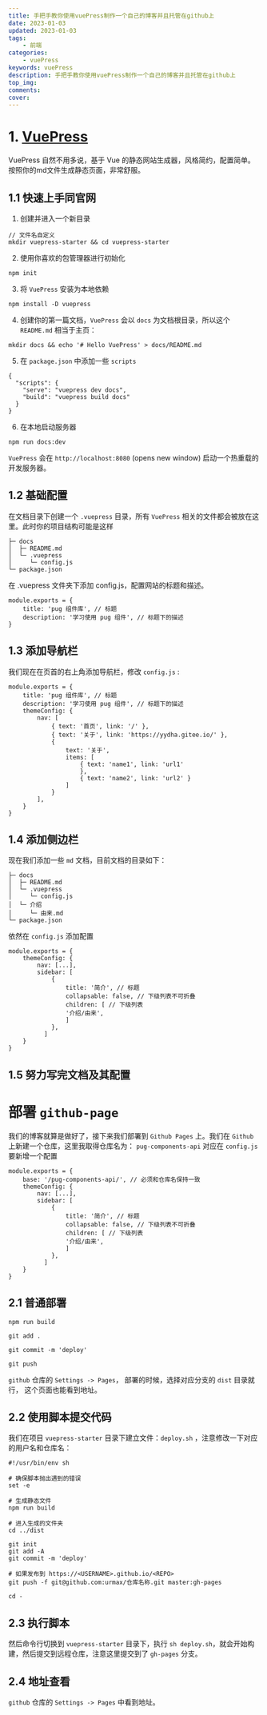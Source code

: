 ```yaml
---
title: 手把手教你使用vuePress制作一个自己的博客并且托管在github上
date: 2023-01-03
updated: 2023-01-03
tags: 
    - 前端
categories: 
    - vuePress
keywords: vuePress
description: 手把手教你使用vuePress制作一个自己的博客并且托管在github上
top_img: 
comments: 
cover:
---
```

# 1. [VuePress](https://vuepress.vuejs.org/zh/guide/getting-started.html)
VuePress 自然不用多说，基于 Vue 的静态网站生成器，风格简约，配置简单。按照你的md文件生成静态页面，非常舒服。

## 1.1 快速上手同官网
1. 创建并进入一个新目录
```
// 文件名自定义
mkdir vuepress-starter && cd vuepress-starter
```
2. 使用你喜欢的包管理器进行初始化
```
npm init
```
3. 将 `VuePress` 安装为本地依赖
```
npm install -D vuepress
```
4. 创建你的第一篇文档，`VuePress` 会以 `docs` 为文档根目录，所以这个 `README.md` 相当于主页：
```
mkdir docs && echo '# Hello VuePress' > docs/README.md
```
5. 在 `package.json` 中添加一些 `scripts`
```
{
  "scripts": {
    "serve": "vuepress dev docs",
    "build": "vuepress build docs"
  }
}
```
6. 在本地启动服务器
```
npm run docs:dev
```
`VuePress` 会在 `http://localhost:8080` (opens new window) 启动一个热重载的开发服务器。

## 1.2 基础配置
在文档目录下创建一个 `.vuepress` 目录，所有 `VuePress` 相关的文件都会被放在这里。此时你的项目结构可能是这样
```
├─ docs
│  ├─ README.md
│  └─ .vuepress
│     └─ config.js
└─ package.json
```
在 .vuepress 文件夹下添加 config.js，配置网站的标题和描述。
```
module.exports = {
    title: 'pug 组件库', // 标题
    description: '学习使用 pug 组件', // 标题下的描述
}
```
## 1.3 添加导航栏
我们现在在页首的右上角添加导航栏，修改 `config.js` :
```
module.exports = {
    title: 'pug 组件库', // 标题
    description: '学习使用 pug 组件', // 标题下的描述
    themeConfig: {
        nav: [
            { text: '首页', link: '/' },
            { text: '关于', link: 'https://yydha.gitee.io/' },
            {
                text: '关于',
                items: [
                    { text: 'name1', link: 'url1' 
                    },
                    { text: 'name2', link: 'url2' }
                ]
            }
        ],
    }
}
```
## 1.4 添加侧边栏
现在我们添加一些 `md` 文档，目前文档的目录如下：
```
├─ docs
│  ├─ README.md
│  └─ .vuepress
│     └─ config.js
│  └─ 介绍
│     └─ 由来.md
└─ package.json
```
依然在 `config.js` 添加配置
```
module.exports = {
    themeConfig: {
        nav: [...],
        sidebar: [
            {
                title: '简介', // 标题
                collapsable: false, // 下级列表不可折叠
                children: [ // 下级列表
                '介绍/由来',
                ]
            },
          ]
    }
}
```
## 1.5 努力写完文档及其配置

# 部署 `github-page`
我们的博客就算是做好了，接下来我们部署到 `Github Pages` 上。我们在 `Github` 上新建一个仓库，这里我取得仓库名为： `pug-components-api`
对应在 `config.js` 要新增一个配置
```
module.exports = {
    base: '/pug-components-api/', // 必须和仓库名保持一致
    themeConfig: {
        nav: [...],
        sidebar: [
            {
                title: '简介', // 标题
                collapsable: false, // 下级列表不可折叠
                children: [ // 下级列表
                '介绍/由来',
                ]
            },
          ]
    }
}
```
## 2.1 普通部署
```
npm run build

git add .

git commit -m 'deploy'

git push 
```
`github` 仓库的 `Settings -> Pages`， 部署的时候，选择对应分支的 `dist` 目录就行， 这个页面也能看到地址。
## 2.2 使用脚本提交代码
我们在项目 `vuepress-starter` 目录下建立文件：`deploy.sh` ，注意修改一下对应的用户名和仓库名：
```
#!/usr/bin/env sh

# 确保脚本抛出遇到的错误
set -e

# 生成静态文件
npm run build

# 进入生成的文件夹
cd ../dist

git init
git add -A
git commit -m 'deploy'

# 如果发布到 https://<USERNAME>.github.io/<REPO>
git push -f git@github.com:urmax/仓库名称.git master:gh-pages

cd -
```
## 2.3 执行脚本
然后命令行切换到 `vuepress-starter` 目录下，执行 `sh deploy.sh`，就会开始构建，然后提交到远程仓库，注意这里提交到了 `gh-pages` 分支。
## 2.4 地址查看
`github` 仓库的 `Settings -> Pages` 中看到地址。